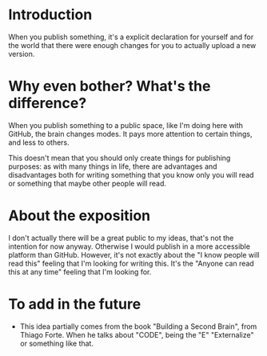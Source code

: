 # Introduction
When you publish something, it's a explicit declaration for yourself and for the world that there were enough changes for you to actually upload a new version.

# Why even bother? What's the difference?
When you publish something to a public space, like I'm doing here with GitHub, the brain changes modes. It pays more attention to certain things, and less to others.

This doesn't mean that you should only create things for publishing purposes: as with many things in life, there are advantages and disadvantages both for writing something that you know only you will read or something that maybe other people will read.

# About the exposition
I don't actually there will be a great public to my ideas, that's not the intention for now anyway. Otherwise I would publish in a more accessible platform than GitHub.
However, it's not exactly about the "I know people will read this" feeling that I'm looking for writing this. It's the "Anyone can read this at any time" feeling that I'm looking for.

# To add in the future
- This idea partially comes from the book "Building a Second Brain", from Thiago Forte. When he talks about "CODE", being the "E" "Externalize" or something like that.